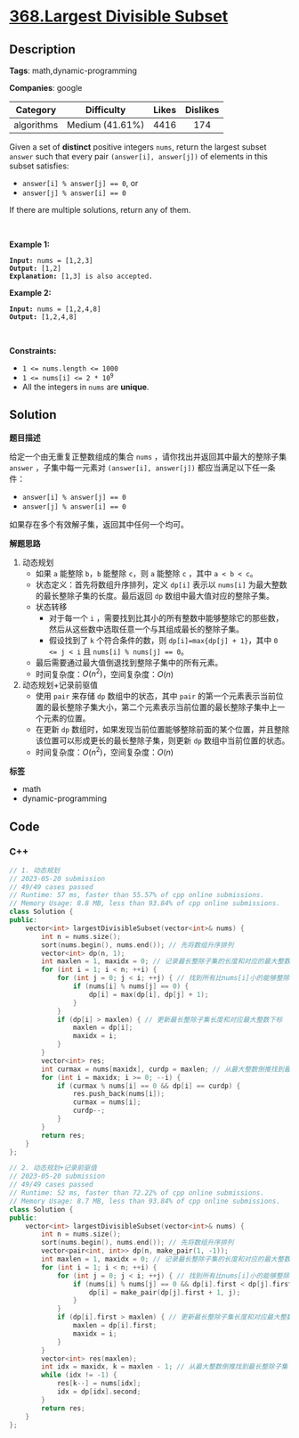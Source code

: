# [368.Largest Divisible Subset](https://leetcode.com/problems/largest-divisible-subset/description/)

## Description

**Tags**: math,dynamic-programming

**Companies**: google

|  Category  |   Difficulty    | Likes | Dislikes |
| :--------: | :-------------: | :---: | :------: |
| algorithms | Medium (41.61%) | 4416  |   174    |

<p>Given a set of <strong>distinct</strong> positive integers <code>nums</code>, return the largest subset <code>answer</code> such that every pair <code>(answer[i], answer[j])</code> of elements in this subset satisfies:</p>
<ul>
  <li><code>answer[i] % answer[j] == 0</code>, or</li>
  <li><code>answer[j] % answer[i] == 0</code></li>
</ul>
<p>If there are multiple solutions, return any of them.</p>
<p>&nbsp;</p>
<p><strong class="example">Example 1:</strong></p>
<pre><code><strong>Input:</strong> nums = [1,2,3]
<strong>Output:</strong> [1,2]
<strong>Explanation:</strong> [1,3] is also accepted.</code></pre>
<p><strong class="example">Example 2:</strong></p>
<pre><code><strong>Input:</strong> nums = [1,2,4,8]
<strong>Output:</strong> [1,2,4,8]</code></pre>
<p>&nbsp;</p>
<p><strong>Constraints:</strong></p>
<ul>
  <li><code>1 &lt;= nums.length &lt;= 1000</code></li>
  <li><code>1 &lt;= nums[i] &lt;= 2 * 10<sup>9</sup></code></li>
  <li>All the integers in <code>nums</code> are <strong>unique</strong>.</li>
</ul>

## Solution

**题目描述**

给定一个由无重复正整数组成的集合 `nums` ，请你找出并返回其中最大的整除子集 `answer` ，子集中每一元素对 `(answer[i], answer[j])` 都应当满足以下任一条件：

- `answer[i] % answer[j] == 0`
- `answer[j] % answer[i] == 0`

如果存在多个有效解子集，返回其中任何一个均可。

**解题思路**

1. 动态规划
   - 如果 `a` 能整除 `b`，`b` 能整除 `c`，则 `a` 能整除 `c` ，其中 `a < b < c`。
   - 状态定义：首先将数组升序排列，定义 `dp[i]` 表示以 `nums[i]` 为最大整数的最长整除子集的长度。最后返回 `dp` 数组中最大值对应的整除子集。
   - 状态转移
     - 对于每一个 `i` ，需要找到比其小的所有整数中能够整除它的那些数，然后从这些数中选取任意一个与其组成最长的整除子集。
     - 假设找到了 `k` 个符合条件的数，则 `dp[i]=max{dp[j] + 1}`，其中 `0 <= j < i` 且 `nums[i] % nums[j] == 0`。
   - 最后需要通过最大值倒退找到整除子集中的所有元素。
   - 时间复杂度：$O(n^2)$，空间复杂度：$O(n)$
2. 动态规划+记录前驱值
   - 使用 `pair` 来存储 `dp` 数组中的状态，其中 `pair` 的第一个元素表示当前位置的最长整除子集大小，第二个元素表示当前位置的最长整除子集中上一个元素的位置。
   - 在更新 `dp` 数组时，如果发现当前位置能够整除前面的某个位置，并且整除该位置可以形成更长的最长整除子集，则更新 `dp` 数组中当前位置的状态。
   - 时间复杂度：$O(n^2)$，空间复杂度：$O(n)$

**标签**

- math
- dynamic-programming

<!-- code start -->
## Code

### C++

```cpp
// 1. 动态规划
// 2023-05-20 submission
// 49/49 cases passed
// Runtime: 57 ms, faster than 55.57% of cpp online submissions.
// Memory Usage: 8.8 MB, less than 93.84% of cpp online submissions.
class Solution {
public:
    vector<int> largestDivisibleSubset(vector<int>& nums) {
        int n = nums.size();
        sort(nums.begin(), nums.end()); // 先将数组升序排列
        vector<int> dp(n, 1);
        int maxlen = 1, maxidx = 0; // 记录最长整除子集的长度和对应的最大整数下标
        for (int i = 1; i < n; ++i) {
            for (int j = 0; j < i; ++j) { // 找到所有比nums[i]小的能够整除它的数
                if (nums[i] % nums[j] == 0) {
                    dp[i] = max(dp[i], dp[j] + 1);
                }
            }
            if (dp[i] > maxlen) { // 更新最长整除子集长度和对应最大整数下标
                maxlen = dp[i];
                maxidx = i;
            }
        }
        vector<int> res;
        int curmax = nums[maxidx], curdp = maxlen; // 从最大整数倒推找到最长整除子集
        for (int i = maxidx; i >= 0; --i) {
            if (curmax % nums[i] == 0 && dp[i] == curdp) {
                res.push_back(nums[i]);
                curmax = nums[i];
                curdp--;
            }
        }
        return res;
    }
};
```

```cpp
// 2. 动态规划+记录前驱值
// 2023-05-20 submission
// 49/49 cases passed
// Runtime: 52 ms, faster than 72.22% of cpp online submissions.
// Memory Usage: 8.7 MB, less than 93.84% of cpp online submissions.
class Solution {
public:
    vector<int> largestDivisibleSubset(vector<int>& nums) {
        int n = nums.size();
        sort(nums.begin(), nums.end()); // 先将数组升序排列
        vector<pair<int, int>> dp(n, make_pair(1, -1));
        int maxlen = 1, maxidx = 0; // 记录最长整除子集的长度和对应的最大整数下标
        for (int i = 1; i < n; ++i) {
            for (int j = 0; j < i; ++j) { // 找到所有比nums[i]小的能够整除它的数
                if (nums[i] % nums[j] == 0 && dp[i].first < dp[j].first + 1) {
                    dp[i] = make_pair(dp[j].first + 1, j);
                }
            }
            if (dp[i].first > maxlen) { // 更新最长整除子集长度和对应最大整数下标
                maxlen = dp[i].first;
                maxidx = i;
            }
        }
        vector<int> res(maxlen);
        int idx = maxidx, k = maxlen - 1; // 从最大整数倒推找到最长整除子集
        while (idx != -1) {
            res[k--] = nums[idx];
            idx = dp[idx].second;
        }
        return res;
    }
};
```

<!-- code end -->
